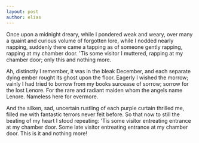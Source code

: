 ```yaml
---
layout: post
author: elias
---
```


Once upon a midnight dreary, while I pondered weak and weary, over many a quaint and curious volume of forgotten lore, while I nodded nearly napping, suddenly there came a tapping as of someone gently rapping, rapping at my chamber door. 'Tis some visitor I muttered, rapping at my chamber door; only this and nothing more.

Ah, distinctly I remember, it was in the bleak December, and each separate dying ember rought its ghost upon the floor. Eagerly I wished the morrow; vainly I had tried to borrow from my books surcease of sorrow; sorrow for the lost Lenore. For the rare and radiant maiden whom the angels name Lenore. Nameless here for evermore.

And the silken, sad, uncertain rustling of each purple curtain thrilled me, filled me with fantastic terrors never felt before. So that now to still the beating of my heart I stood repeating: 'Tis some visitor entreating entrance at my chamber door. Some late visitor entreating entrance at my chamber door. This is it and nothing more!

